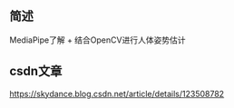 ## 简述
MediaPipe了解 + 结合OpenCV进行人体姿势估计

## csdn文章
https://skydance.blog.csdn.net/article/details/123508782

